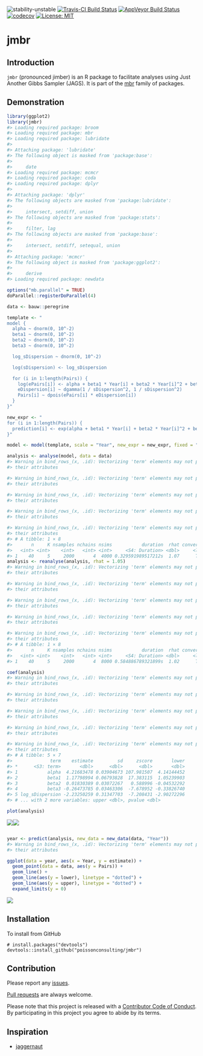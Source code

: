 
<!-- README.md is generated from README.Rmd. Please edit that file -->
![stability-unstable](https://img.shields.io/badge/stability-unstable-yellow.svg) [![Travis-CI Build Status](https://travis-ci.org/poissonconsulting/jmbr.svg?branch=master)](https://travis-ci.org/poissonconsulting/jmbr) [![AppVeyor Build Status](https://ci.appveyor.com/api/projects/status/github/poissonconsulting/jmbr?branch=master&svg=true)](https://ci.appveyor.com/project/poissonconsulting/jmbr) [![codecov](https://codecov.io/gh/poissonconsulting/jmbr/branch/master/graph/badge.svg)](https://codecov.io/gh/poissonconsulting/jmbr) [![License: MIT](https://img.shields.io/badge/License-MIT-blue.svg)](https://opensource.org/licenses/MIT)

jmbr
====

Introduction
------------

`jmbr` (pronounced jimber) is an R package to facilitate analyses using Just Another Gibbs Sampler (JAGS). It is part of the [mbr](https://github.com/poissonconsulting/mbr) family of packages.

Demonstration
-------------

``` r
library(ggplot2)
library(jmbr)
#> Loading required package: broom
#> Loading required package: mbr
#> Loading required package: lubridate
#> 
#> Attaching package: 'lubridate'
#> The following object is masked from 'package:base':
#> 
#>     date
#> Loading required package: mcmcr
#> Loading required package: coda
#> Loading required package: dplyr
#> 
#> Attaching package: 'dplyr'
#> The following objects are masked from 'package:lubridate':
#> 
#>     intersect, setdiff, union
#> The following objects are masked from 'package:stats':
#> 
#>     filter, lag
#> The following objects are masked from 'package:base':
#> 
#>     intersect, setdiff, setequal, union
#> 
#> Attaching package: 'mcmcr'
#> The following object is masked from 'package:ggplot2':
#> 
#>     derive
#> Loading required package: newdata

options("mb.parallel" = TRUE)
doParallel::registerDoParallel(4)

data <- bauw::peregrine

template <- "
model {
  alpha ~ dnorm(0, 10^-2)
  beta1 ~ dnorm(0, 10^-2)
  beta2 ~ dnorm(0, 10^-2)
  beta3 ~ dnorm(0, 10^-2)

  log_sDispersion ~ dnorm(0, 10^-2)

  log(sDispersion) <- log_sDispersion

  for (i in 1:length(Pairs)) {
    log(ePairs[i]) <- alpha + beta1 * Year[i] + beta2 * Year[i]^2 + beta3 * Year[i]^3
    eDispersion[i] ~ dgamma(1 / sDispersion^2, 1 / sDispersion^2)
    Pairs[i] ~ dpois(ePairs[i] * eDispersion[i])
  }
}"

new_expr <- "
for (i in 1:length(Pairs)) {
  prediction[i] <- exp(alpha + beta1 * Year[i] + beta2 * Year[i]^2 + beta3 * Year[i]^3)
}"

model <- model(template, scale = "Year", new_expr = new_expr, fixed = "^(a|b|l)")

analysis <- analyse(model, data = data)
#> Warning in bind_rows_(x, .id): Vectorizing 'term' elements may not preserve
#> their attributes

#> Warning in bind_rows_(x, .id): Vectorizing 'term' elements may not preserve
#> their attributes

#> Warning in bind_rows_(x, .id): Vectorizing 'term' elements may not preserve
#> their attributes

#> Warning in bind_rows_(x, .id): Vectorizing 'term' elements may not preserve
#> their attributes

#> Warning in bind_rows_(x, .id): Vectorizing 'term' elements may not preserve
#> their attributes
#> # A tibble: 1 × 8
#>       n     K nsamples nchains nsims           duration  rhat converged
#>   <int> <int>    <int>   <int> <int>     <S4: Duration> <dbl>     <lgl>
#> 1    40     5     2000       4  4000 0.329591989517212s  1.07      TRUE
analysis <- reanalyse(analysis, rhat = 1.05)
#> Warning in bind_rows_(x, .id): Vectorizing 'term' elements may not preserve
#> their attributes

#> Warning in bind_rows_(x, .id): Vectorizing 'term' elements may not preserve
#> their attributes

#> Warning in bind_rows_(x, .id): Vectorizing 'term' elements may not preserve
#> their attributes

#> Warning in bind_rows_(x, .id): Vectorizing 'term' elements may not preserve
#> their attributes

#> Warning in bind_rows_(x, .id): Vectorizing 'term' elements may not preserve
#> their attributes
#> # A tibble: 1 × 8
#>       n     K nsamples nchains nsims           duration  rhat converged
#>   <int> <int>    <int>   <int> <int>     <S4: Duration> <dbl>     <lgl>
#> 1    40     5     2000       4  8000 0.584886789321899s  1.02      TRUE

coef(analysis)
#> Warning in bind_rows_(x, .id): Vectorizing 'term' elements may not preserve
#> their attributes

#> Warning in bind_rows_(x, .id): Vectorizing 'term' elements may not preserve
#> their attributes

#> Warning in bind_rows_(x, .id): Vectorizing 'term' elements may not preserve
#> their attributes

#> Warning in bind_rows_(x, .id): Vectorizing 'term' elements may not preserve
#> their attributes

#> Warning in bind_rows_(x, .id): Vectorizing 'term' elements may not preserve
#> their attributes
#> # A tibble: 5 × 7
#>              term    estimate         sd     zscore       lower
#> *      <S3: term>       <dbl>      <dbl>      <dbl>       <dbl>
#> 1           alpha  4.21683478 0.03904673 107.981507  4.14144452
#> 2           beta1  1.17798994 0.06793828  17.383115  1.05239903
#> 3           beta2  0.01830389 0.03072267   0.588996 -0.04532292
#> 4           beta3 -0.26473785 0.03463306  -7.678952 -0.33826740
#> 5 log_sDispersion -2.23250259 0.31347703  -7.208431 -2.90272296
#> # ... with 2 more variables: upper <dbl>, pvalue <dbl>

plot(analysis)
```

![](tools/README-unnamed-chunk-2-1.png)![](tools/README-unnamed-chunk-2-2.png)

``` r

year <- predict(analysis, new_data = new_data(data, "Year"))
#> Warning in bind_rows_(x, .id): Vectorizing 'term' elements may not preserve
#> their attributes

ggplot(data = year, aes(x = Year, y = estimate)) +
  geom_point(data = data, aes(y = Pairs)) +
  geom_line() +
  geom_line(aes(y = lower), linetype = "dotted") +
  geom_line(aes(y = upper), linetype = "dotted") +
  expand_limits(y = 0)
```

![](tools/README-unnamed-chunk-2-3.png)

Installation
------------

To install from GitHub

    # install.packages("devtools")
    devtools::install_github("poissonconsulting/jmbr")

Contribution
------------

Please report any [issues](https://github.com/poissonconsulting/jmbr/issues).

[Pull requests](https://github.com/poissonconsulting/jmbr/pulls) are always welcome.

Please note that this project is released with a [Contributor Code of Conduct](CONDUCT.md). By participating in this project you agree to abide by its terms.

Inspiration
-----------

-   [jaggernaut](https://github.com/poissonconsulting/jaggernaut)
